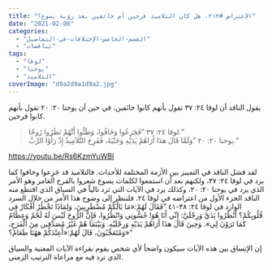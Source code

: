 ```yaml
---
title: "الإعتراض #٢١٢، هل كان التلاميذ فرحين أم خائفين بعد رؤية يسوع؟"
date: "2021-02-08"
categories: 
  - "القسم-الخامس-الإختلافات-في-التفاصيل"
  - "تناقضات"
tags: 
  - "لوقا"
  - "يوحنا"
  - "التلاميذ"
coverImage: "d9a2d9a1d9a2.jpg"
---
```


يقول الناقد أن لوقا ٢٤: ٣٧ تقول بأنهم كانوا خائفين، في حين أن يوحنا ٢٠: ٢٠ تقول بأنهم كانوا فرحين.

> لوقا ٢٤: ٣٧ ”فَجَزِعُوا وَخَافُوا، وَظَنُّوا أَنَّهُمْ نَظَرُوا رُوحًا.“  
> يوحنا ٢٠: ٢٠ ”وَلَمَّا قَالَ هذَا أَرَاهُمْ يَدَيْهِ وَجَنْبَهُ، فَفَرِحَ التَّلاَمِيذُ إِذْ رَأَوْا الرَّبَّ.“

https://youtu.be/Rs6KzmYuWBI

لقد فشل الناقد في التمييز بين الأزمة المختلفة للأحداث. فالتلاميذ قد جَزِعوا وخافوا كما يرد في لوقا ٢٤: ٣٧، ولكنهم بعد أن استمعوا لكلمات يسوع شعروا بالفرح الغامر وهو الأمر الذي يرد في يوحنا ٢٠: ٢٠، وكذلك يرد في الآيات التي ترد تالياً في السياق الذي اقتطع منه الناقد الجزء الأول من اعتراضه في لوقا ٢٤. فلننظر إلى وضوح هذا الأمر من خلال السرد الوارد في لوقا ٢٤: ٣٨-٤١ ”فَقَالَ لَهُمْ:«مَا بَالُكُمْ مُضْطَرِبِينَ، وَلِمَاذَا تَخْطُرُ أَفْكَارٌ فِي قُلُوبِكُمْ؟ اُنْظُرُوا يَدَيَّ وَرِجْلَيَّ: إِنِّي أَنَا هُوَ! جُسُّونِي وَانْظُرُوا، فَإِنَّ الرُّوحَ لَيْسَ لَهُ لَحْمٌ وَعِظَامٌ كَمَا تَرَوْنَ لِي». وَحِينَ قَالَ هذَا أَرَاهُمْ يَدَيْهِ وَرِجْلَيْهِ. وَبَيْنَمَا هُمْ غَيْرُ مُصَدِّقِين مِنَ الْفَرَحِ، وَمُتَعَجِّبُونَ، قَالَ لَهُمْ:«أَعِنْدَكُمْ ههُنَا طَعَامٌ؟»“

إن الإتساق بين هذه الآيات سيكون واضحاً لأي شخص يقوم بقراءة الآيات المعنية والسياق الذي ترد فيه مع مراعاة الترتيب الزمني.
